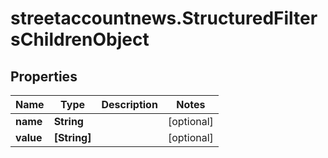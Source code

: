 # streetaccountnews.StructuredFiltersChildrenObject

## Properties

Name | Type | Description | Notes
------------ | ------------- | ------------- | -------------
**name** | **String** |  | [optional] 
**value** | **[String]** |  | [optional] 


